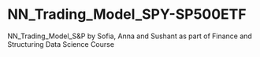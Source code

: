 # NN_Trading_Model_SPY-SP500ETF
NN_Trading_Model_S&amp;P by Sofia, Anna and Sushant as part of Finance and Structuring Data Science Course
